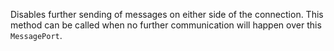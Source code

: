 <!-- YAML
added: v10.5.0
-->

Disables further sending of messages on either side of the connection.
This method can be called when no further communication will happen over this
`MessagePort`.

